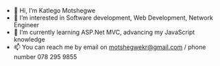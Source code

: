 - 👋 Hi, I’m Katlego Motshegwe
- 👀 I’m interested in Software development, Web Development, Network Engineer
- 🌱 I’m currently learning ASP.Net MVC, advancing my JavaScript knowledge
- 📫 You can reach me by email on motshegwekr@gmail.com / phone number 078 295 9855

<!---
Moshirinki/Moshirinki is a ✨ special ✨ repository because its `README.md` (this file) appears on your GitHub profile.
You can click the Preview link to take a look at your changes.
--->
